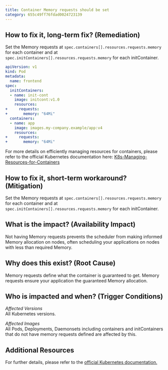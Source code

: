 ```yaml
---
title: Container Memory requests should be set
category: 655c49ff76fdad0024723139
---
```


## How to fix it, long-term fix? (Remediation)

Set the Memory requests at `spec.containers[].resources.requests.memory` for each container and at `spec.initContainers[].resources.requests.memory` for each initContainer.

```yaml sample-pod.yaml
apiVersion: v1
kind: Pod
metadata:
  name: frontend
spec:
  initContainers:
  - name: init-cont
    image: initcont:v1.0
    resources:
+     requests:
+       memory: "64Mi"
  containers:
  - name: app
    image: images.my-company.example/app:v4
    resources:
+     requests:
+       memory: "64Mi"
```

For more details on efficiently managing resources for containers, please refer to the official Kubernetes documentation here: [K8s-Managing-Resources-for-Containers](https://kubernetes.io/docs/concepts/configuration/manage-resources-containers/)

## How to fix it, short-term workaround? (Mitigation)

Set the Memory requests at `spec.containers[].resources.requests.memory` for each container and at `spec.initContainers[].resources.requests.memory` for each initContainer.

## What is the impact? (Availability Impact)

Not having Memory requests prevents the scheduler from making informed Memory allocation on nodes, often scheduling your applications on nodes with less than required Memory.

## Why does this exist? (Root Cause)

Memory requests define what the container is guaranteed to get. Memory requests ensure your application the guaranteed Memory allocation.

## Who is impacted and when? (Trigger Conditions)

_Affected Versions_  
All Kubernetes versions.

_Affected Images_  
All Pods, Deployments, Daemonsets including containers and initContainers that do not have memory requests defined are affected by this.

## Additional Resources

For further details, please refer to the [official Kubernetes documentation.](https://kubernetes.io/docs/concepts/configuration/manage-resources-containers/)